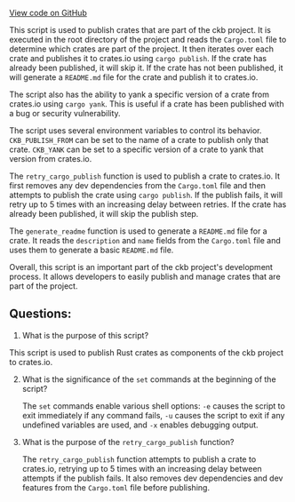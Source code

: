 [View code on GitHub](https://github.com/nervosnetwork/ckb/blob/develop/devtools/release/publish-crates.sh)

This script is used to publish crates that are part of the ckb project. It is executed in the root directory of the project and reads the `Cargo.toml` file to determine which crates are part of the project. It then iterates over each crate and publishes it to crates.io using `cargo publish`. If the crate has already been published, it will skip it. If the crate has not been published, it will generate a `README.md` file for the crate and publish it to crates.io.

The script also has the ability to yank a specific version of a crate from crates.io using `cargo yank`. This is useful if a crate has been published with a bug or security vulnerability.

The script uses several environment variables to control its behavior. `CKB_PUBLISH_FROM` can be set to the name of a crate to publish only that crate. `CKB_YANK` can be set to a specific version of a crate to yank that version from crates.io.

The `retry_cargo_publish` function is used to publish a crate to crates.io. It first removes any dev dependencies from the `Cargo.toml` file and then attempts to publish the crate using `cargo publish`. If the publish fails, it will retry up to 5 times with an increasing delay between retries. If the crate has already been published, it will skip the publish step.

The `generate_readme` function is used to generate a `README.md` file for a crate. It reads the `description` and `name` fields from the `Cargo.toml` file and uses them to generate a basic `README.md` file.

Overall, this script is an important part of the ckb project's development process. It allows developers to easily publish and manage crates that are part of the project.
## Questions:
 1. What is the purpose of this script?

   This script is used to publish Rust crates as components of the ckb project to crates.io.

2. What is the significance of the `set` commands at the beginning of the script?

   The `set` commands enable various shell options: `-e` causes the script to exit immediately if any command fails, `-u` causes the script to exit if any undefined variables are used, and `-x` enables debugging output.

3. What is the purpose of the `retry_cargo_publish` function?

   The `retry_cargo_publish` function attempts to publish a crate to crates.io, retrying up to 5 times with an increasing delay between attempts if the publish fails. It also removes dev dependencies and dev features from the `Cargo.toml` file before publishing.
